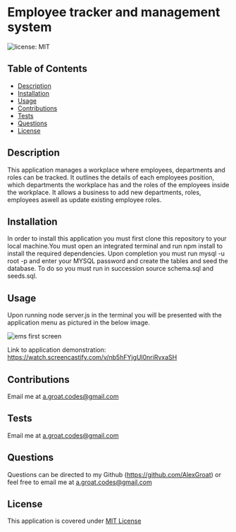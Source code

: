 # Employee tracker and management system

![license: MIT](https://img.shields.io/badge/license-MIT-blue)

## Table of Contents 
- [Description](#Description)
- [Installation](#Installation)
- [Usage](#Usage)
- [Contributions](#Contributions)
- [Tests](#Tests)
- [Questions](#Questions)
- [License](#License)
    
## Description
This application manages a workplace where employees, departments and roles can be tracked. It outlines the details of each employees position, which departments the workplace has and the roles of the employees inside the workplace. It allows a business to add new departments, roles, employees aswell as update existing employee roles.
    
## Installation
In order to install this application you must first clone this repository to your local machine.You must open an integrated terminal and run npm install to install the required dependencies. Upon completion you must run mysql -u root -p and enter your MYSQL password and create the tables and seed the database. To do so you must run in succession source schema.sql and seeds.sql. 
    
## Usage 

Upon running node server.js in the terminal you will be presented with the application menu as pictured in the below image.

![ems first screen](https://user-images.githubusercontent.com/88314794/143849024-52fc5d54-6f2b-4390-9b06-564687a34a46.png)

Link to application demonstration: https://watch.screencastify.com/v/nb5hFYjgUl0nriRvxaSH
        
## Contributions
Email me at a.groat.codes@gmail.com
    
## Tests
Email me at a.groat.codes@gmail.com
    
## Questions 
Questions can be directed to my Github (https://github.com/AlexGroat) or feel free to email me at a.groat.codes@gmail.com 

## License 
This application is covered under [MIT License](https://opensource.org/licenses/MIT) 
    
